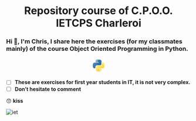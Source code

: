 <h1 align="center">Repository course of C.P.O.O. IETCPS Charleroi</h1>

<h3> Hi 👋, I'm Chris, I share here the exercises (for my classmates mainly) of the course Object Oriented Programming in Python.</h3>
<p align="center"> <a href="https://www.python.org" target="_blank" rel="noreferrer"> <img src="https://raw.githubusercontent.com/devicons/devicon/master/icons/python/python-original.svg" alt="python" width="40" height="40"/> </a> </p>

- [ ] **These are exercises for first year students in IT, it is not very complex.** 
- [ ] **Don’t hesitate to comment**
  
:kissing_smiling_eyes: **kiss**

![iet](https://user-images.githubusercontent.com/56915533/215753047-c781041a-7484-4ff5-826d-a0474145097c.jpg)
